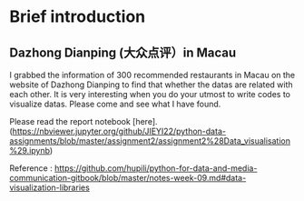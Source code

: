 # Brief introduction
## Dazhong Dianping (大众点评）in Macau
I grabbed the information of 300 recommended restaurants in Macau on the website of Dazhong Dianping to find that whether the datas are related with each other. It is very interesting when you do your utmost to write codes to visualize datas. Please come and see what I have found.

Please read the report notebook [here]. (https://nbviewer.jupyter.org/github/JIEYI22/python-data-assignments/blob/master/assignment2/assignment2%28Data_visualisation%29.ipynb)

Reference : https://github.com/hupili/python-for-data-and-media-communication-gitbook/blob/master/notes-week-09.md#data-visualization-libraries
